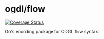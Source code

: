 ogdl/flow
=========

[![Coverage Status](https://coveralls.io/repos/ogdl/flow/badge.png)](https://coveralls.io/r/ogdl/flow)

Go's encoding package for ODGL flow syntax.

